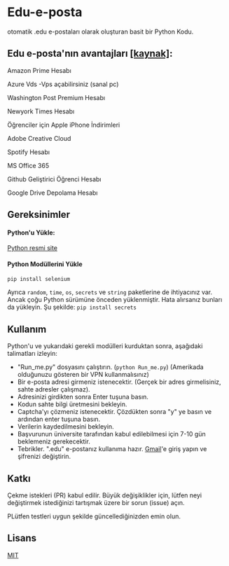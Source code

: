 # Edu-e-posta

otomatik .edu e-postaları olarak oluşturan basit bir Python Kodu.

## Edu e-posta'nın avantajları [[kaynak]](https://www.quora.com/What-are-the-benefits-of-having-an-edu-email-address-extension):
Amazon Prime Hesabı

Azure Vds -Vps açabilirsiniz (sanal pc)

Washington Post Premium Hesabı

Newyork Times Hesabı

Öğrenciler için Apple iPhone İndirimleri

Adobe Creative Cloud

Spotify Hesabı

MS Office 365

Github Geliştirici Öğrenci Hesabı

Google Drive Depolama Hesabı


## Gereksinimler
#### Python'u Yükle:
[Python resmi site](https://www.python.org/downloads/)

#### Python Modüllerini Yükle
```python
pip install selenium
```
Ayrıca `random`, `time`, `os`, `secrets` ve `string` paketlerine de ihtiyacınız var. Ancak çoğu Python sürümüne önceden yüklenmiştir. Hata alırsanız bunları da yükleyin. Şu şekilde: `pip install secrets`
## Kullanım
Python'u ve yukarıdaki gerekli modülleri kurduktan sonra, aşağıdaki talimatları izleyin:
* "Run_me.py" dosyasını çalıştırın. (`python Run_me.py`) (Amerikada olduğunuzu gösteren bir VPN kullanmalısınız)
* Bir e-posta adresi girmeniz istenecektir. (Gerçek bir adres girmelisiniz, sahte adresler çalışmaz).
* Adresinizi girdikten sonra Enter tuşuna basın.
* Kodun sahte bilgi üretmesini bekleyin.
* Captcha'yı çözmeniz istenecektir. Çözdükten sonra "y" ye basın ve ardından enter tuşuna basın.
* Verilerin kaydedilmesini bekleyin.
* Başvurunun üniversite tarafından kabul edilebilmesi için 7-10 gün beklemeniz gerekecektir.
* Tebrikler. ".edu" e-postanız kullanıma hazır. [Gmail](https://mail.google.com/)'e giriş yapın ve şifrenizi değiştirin.


## Katkı
Çekme istekleri (PR) kabul edilir. Büyük değişiklikler için, lütfen neyi değiştirmek istediğinizi tartışmak üzere bir sorun (issue) açın.

PLütfen testleri uygun şekilde güncellediğinizden emin olun.

## Lisans
[MIT](https://github.com/AnwarMEQOR/Edu.Emails/blob/master/LICENSE.txt)
